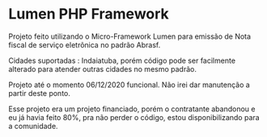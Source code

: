 # Lumen PHP Framework

Projeto feito utilizando o Micro-Framework Lumen para emissão de Nota fiscal de serviço eletrônica no padrão Abrasf.

Cidades suportadas : Indaiatuba, porém código pode ser facilmente alterado para atender outras cidades no mesmo padrão.

Projeto até o momento 06/12/2020 funcional. Não irei dar manutenção a partir deste ponto. 

Esse projeto era um projeto financiado, porém o contratante abandonou e eu já havia feito 80%, pra não perder o código, estou disponibilizando para a comunidade.


